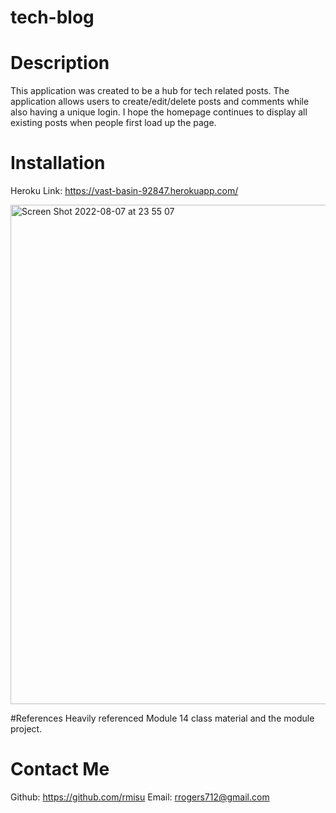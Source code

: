 # tech-blog

# Description
This application was created to be a hub for tech related posts. The application allows users to create/edit/delete posts and comments while also having a unique login. I hope the homepage continues to display all existing posts when people first load up the page.

# Installation 

Heroku Link: https://vast-basin-92847.herokuapp.com/

<img width="799" alt="Screen Shot 2022-08-07 at 23 55 07" src="https://user-images.githubusercontent.com/104178580/183342168-32b697e3-8488-4391-8b67-89b37b28d15d.png">

#References
Heavily referenced Module 14 class material and the module project.

# Contact Me 
Github: https://github.com/rmisu
Email: rrogers712@gmail.com

